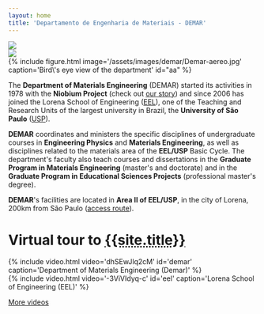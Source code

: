 ```yaml
---
layout: home
title: 'Departamento de Engenharia de Materiais - DEMAR'
---
```


<div class='row'>
    <div class="col-md-6 float-md-right mb-2">
        <a href='{{site.baseurl}}/fronteiras/'><img class='w-100' src='{{site.baseurl}}/assets/images/fronteiras-3/Banner.jpg'></a>
    </div>
    <div class="col-md-6 float-md-right mb-2">
        <a href='https://caef-eel-usp.com.br/' id='no-ext-link'><img class='w-100' src='{{site.baseurl}}/assets/images/semef2022/sbefbannersemef.png'></a>
    </div>
</div>

<div class="col-md-6 float-md-right mt-2">
{% include figure.html image='/assets/images/demar/Demar-aereo.jpg' caption='Bird\'s eye view of the department' id="aa" %}
</div>

The **Department of Materials Engineering** (DEMAR) started its activities in 1978 with the **Niobium Project** (check out [our story]) and since 2006 has joined the  Lorena School of Engineering ([EEL]), one of the Teaching and Research Units of the largest university in Brazil, the **University of São Paulo** ([USP]).

**DEMAR** coordinates and ministers the specific disciplines of undergraduate courses in **Engineering Physics** and **Materials Engineering**, as well as disciplines related to the materials area of ​​the **EEL/USP** Basic Cycle. The  department's faculty also teach courses and dissertations in the **Graduate Program in Materials Engineering** (master's and doctorate) and in the **Graduate Program in Educational Sciences Projects** (professional master's degree).

**DEMAR**'s facilities are located in **Area II of EEL/USP**, in the city of Lorena, 200km from São Paulo ([access route]).

<div class="container">

<h1 class="alert bg-dark text-light">Virtual tour to <abbr title="Materials Engineering Department, Lorena School of Engineering, University of Sao Paulo">{{site.title}}</abbr></h1>

<div class="row mb-3">

<div class="col-md-6 mb-3">
{% include video.html video='dhSEwJlq2cM' id='demar' caption='Department of Materials Engineering (Demar)' %}
</div>

<div class="col-md-6 mb-3">
{% include video.html video='-3ViVIdyq-c' id='eel' caption='Lorena School of Engineering (EEL)' %}
</div>

<a class="btn btn-md btn-primary mt-2" href="{{site.baseurl}}/en/videos">More videos</a>

</div>

</div>

[EEL]: https://site.eel.usp.br/
[USP]: https://www5.usp.br/
[our story]: {{site.baseurl}}/en/historico/
[access route]: {{site.baseurl}}/en/contact/
